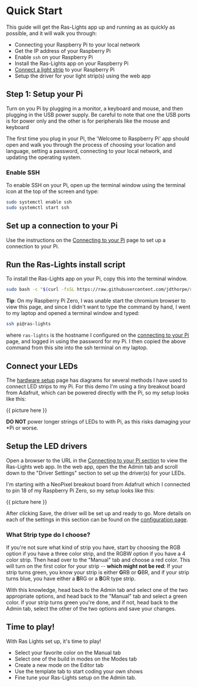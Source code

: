 # Quick Start

This guide will get the Ras-Lights app up and running as as quickly as possible,
and it will walk you through:

-  Connecting your Raspberry Pi to your local network
-  Get the IP address of your Raspberry Pi
-  Enable `ssh` on your Raspberry Pi
-  Install the Ras-Lights app on your Raspberry Pi
-  [Connect a light strip](../hardware-setup) to your Raspberry Pi
-  Setup the driver for your light strip(s) using the web app

## Step 1: Setup your Pi

Turn on you Pi by plugging in a monitor, a keyboard and mouse, and then plugging
in the USB power supply. Be careful to note that one the USB ports is for power
only and the other is for peripherals like the mouse and keyboard

The first time you plug in your Pi, the 'Welcome to Raspberry Pi' app should
open and walk you through the process of choosing your location and language,
setting a password, connecting to your local network, and updating the operating
system.

### Enable SSH

To enable SSH on your Pi, open up the terminal window using the terminal icon at
the top of the screen and type:

```sh
sudo systemctl enable ssh
sudo systemctl start ssh
```

## Set up a connection to your Pi

Use the instructions on the [Connecting to your Pi](../connecting-to-your-pi)
page to set up a connection to your Pi.

## Run the Ras-Lights install script

To install the Ras-Lights app on your Pi, copy this into the terminal window.

```sh
sudo bash -c "$(curl -fsSL https://raw.githubusercontent.com/jdthorpe/ras-lights/main/setup.sh)"
```

**Tip**: On my Raspberry Pi Zero, I was unable start the chromium browser to
view this page, and since I didn't want to type the command by hand, I went to
my laptop and opened a terminal window and typed:

```sh
ssh pi@ras-lights
```

where `ras-lights` is the hostname I configured on the [connecting to your
Pi](../connecting-to-your-pi) page, and logged in using the password for my Pi. I
then copied the above command from this site into the ssh terminal on my laptop.

## Connect your LEDs

The [hardware setup](../hardware-setup) page has diagrams for several methods I
have used to connect LED strips to my Pi. For this demo I'm using a tiny
breakout board from Adafruit, which can be powered directly with the Pi, so my
setup looks like this:

{{ picture here }}

**DO NOT** power longer strings of LEDs to with Pi, as this risks damaging your
*Pi or worse.

## Setup the LED drivers

Open a browser to the URL in the [Connecting to your Pi
section](../connecting-to-your-pi) to view the Ras-Lights web app. In the web
app, open the the Admin tab and scroll down to the "Driver Settings" section to
set up the driver(s) for your LEDs.

I'm starting with a NeoPixel breakout board from Adafruit which I connected to
pin 18 of my Raspberry Pi Zero, so my setup looks like this:

{{ picture here }}

After clicking Save, the driver will be set up and ready to go. More details on
each of the settings in this section can be found on the [configuration page](../configuration).

### What Strip type do I choose?

If you're not sure what kind of strip you have, start by choosing the RGB option if you
have a three color strip, and the RGBW option if you have a 4 color strip. Then head
over to the "Manual" tab and choose a red color. This will turn on the first
color for your strip -- **which might not be red**: If your strip turns
green, you know your strip is either **G**RB or **G**BR, and if your strip
turns blue, you have either a **B**RG or a **B**GR type strip.

With this knowledge, head back to the Admin tab and select one of the
two appropriate options, and head back to the "Manual" tab and select a
green color. if your strip turns green you're done, and if not, head back to
the Admin tab, select the other of the two options and save your changes.

## Time to play!

With Ras Lights set up, it's time to play!

-   Select your favorite color on the Manual tab
-   Select one of the build in modes on the Modes tab
-   Create a new mode on the Editor tab
-   Use the template tab to start coding your own shows
-   Fine tune your Ras-Lights setup on the Admin tab.
